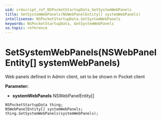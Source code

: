 ```yaml
---
uid: crmscript_ref_NSPocketStartupData_SetSystemWebPanels
title: SetSystemWebPanels(NSWebPanelEntity[] systemWebPanels)
intellisense: NSPocketStartupData.SetSystemWebPanels
keywords: NSPocketStartupData, GetSystemWebPanels
so.topic: reference
---
```


# SetSystemWebPanels(NSWebPanelEntity[] systemWebPanels)

Web panels defined in Admin client, set to be shown in Pocket client

**Parameter:** 
* **systemWebPanels** NSWebPanelEntity[]

```crmscript
NSPocketStartupData thing;
NSWebPanelEntity[] systemWebPanels;
thing.SetSystemWebPanels(systemWebPanels);
```

